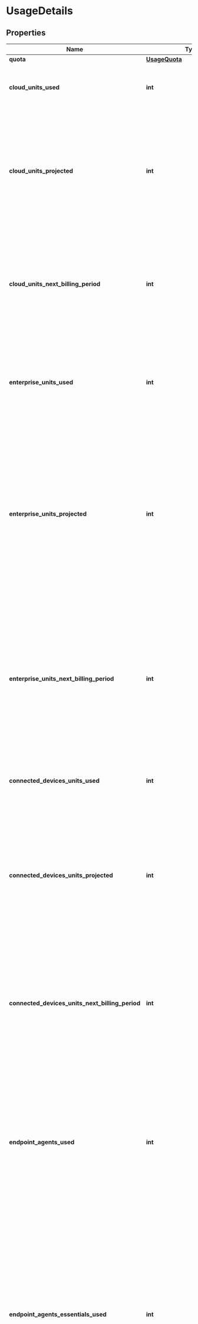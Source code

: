 # UsageDetails


## Properties

Name | Type | Description | Notes
------------ | ------------- | ------------- | -------------
**quota** | [**UsageQuota**](UsageQuota.md) |  | [optional] 
**cloud_units_used** | **int** | Number of cloud units consumed thus far in the usage period. | [optional] 
**cloud_units_projected** | **int** | Number of cloud units projected in the current usage period, based on units consumed to date and configuration of enabled tests. This value is updated hourly. | [optional] 
**cloud_units_next_billing_period** | **int** | Number of cloud units projected in the upcoming usage period, based on configuration of enabled tests. This value is updated hourly. | [optional] 
**enterprise_units_used** | **int** | Number of enterprise units consumed in the usage period. Returns non-zero value only for organizations with metered billing. | [optional] 
**enterprise_units_projected** | **int** | Number of enterprise units projected in the current usage period, based on units consumed to date and configuration of enabled tests. This value is updated hourly. Returns non-zero value only for organizations with metered billing. | [optional] 
**enterprise_units_next_billing_period** | **int** | Projected number of enterprise units for the upcoming usage period, based on the configuration of enabled tests. This value is updated hourly and returns a non-zero value only for organizations with metered billing. | [optional] 
**connected_devices_units_used** | **int** | Number of connected device units consumed in the usage period. | [optional] 
**connected_devices_units_projected** | **int** | Projected number of connected device units for the current usage period. This projection is based on the units consumed to date and the configuration of enabled tests. The value is updated hourly. | [optional] 
**connected_devices_units_next_billing_period** | **int** | Projected number of connected device units for the upcoming usage period. This projection is based on the configuration of enabled tests and is updated hourly. | [optional] 
**endpoint_agents_used** | **int** | Number of endpoint agents used in the current usage period. This number is calculated by taking the maximum number of agents enabled for any one-hour period in the usage period. Disabled agents are excluded from this calculation. | [optional] 
**endpoint_agents_essentials_used** | **int** | Number of endpoint agents essentials used in the current usage period. This number is calculated by taking the maximum number of agents enabled for any one-hour period in the usage period. Disabled agents are excluded from this calculation. | [optional] 
**endpoint_agents_embedded_used** | **int** | Number of embedded endpoint agents used in the current usage period. This number is calculated by taking the maximum number of agents enabled for any one-hour period in the usage period. Disabled agents are excluded from this calculation. | [optional] 
**enterprise_agents_used** | **int** | Number of enterprise agents used in the current usage period. This number is calculated by taking the maximum number of agents enabled for any one-hour period in the usage period. Disabled agents are excluded from this calculation. | [optional] 
**enterprise_agent_units** | [**List[EnterpriseAgentUnits]**](EnterpriseAgentUnits.md) | A breakdown of enterprise unit consumption for each agent during the current monthly period. Each entry provides data for both the current actual usage and the projected usage. Returns non-zero values for organizations with metered billing. | [optional] 
**tests** | [**List[TestUsage]**](TestUsage.md) | A breakdown of unit consumption for each test during the current monthly period. Each entry provides information about both the current actual usage and the projected usage. | [optional] 
**endpoint_agents** | [**List[EndpointAgentsUsage]**](EndpointAgentsUsage.md) | Endpoint agents used by account group. | [optional] 
**endpoint_agents_essentials** | [**List[EndpointAgentsEssentials]**](EndpointAgentsEssentials.md) | Endpoint agents essentials used by account group. | [optional] 
**endpoint_agents_embedded** | [**List[EndpointAgentsEmbedded]**](EndpointAgentsEmbedded.md) | Endpoint agents embedded used by account group. | [optional] 
**enterprise_agents** | [**List[EnterpriseAgents]**](EnterpriseAgents.md) | Enterprise agents used by account group. | [optional] 
**allocations** | [**UnitAllocationSummary**](UnitAllocationSummary.md) |  | [optional] 

## Example

```python
from thousandeyes_sdk.usage.models.usage_details import UsageDetails

# TODO update the JSON string below
json = "{}"
# create an instance of UsageDetails from a JSON string
usage_details_instance = UsageDetails.from_json(json)
# print the JSON string representation of the object
print(UsageDetails.to_json())

# convert the object into a dict
usage_details_dict = usage_details_instance.to_dict()
# create an instance of UsageDetails from a dict
usage_details_from_dict = UsageDetails.from_dict(usage_details_dict)
```
[[Back to Model list]](../README.md#documentation-for-models) [[Back to API list]](../README.md#documentation-for-api-endpoints) [[Back to README]](../README.md)


